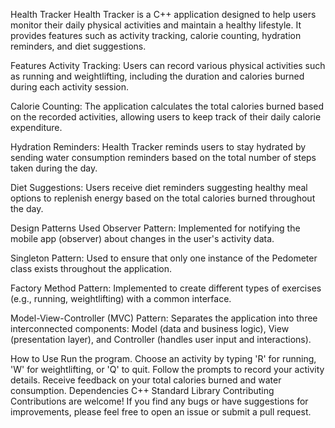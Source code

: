 
Health Tracker
Health Tracker is a C++ application designed to help users monitor their daily physical activities and maintain a healthy lifestyle. It provides features such as activity tracking, calorie counting, hydration reminders, and diet suggestions.

Features
Activity Tracking: Users can record various physical activities such as running and weightlifting, including the duration and calories burned during each activity session.

Calorie Counting: The application calculates the total calories burned based on the recorded activities, allowing users to keep track of their daily calorie expenditure.

Hydration Reminders: Health Tracker reminds users to stay hydrated by sending water consumption reminders based on the total number of steps taken during the day.

Diet Suggestions: Users receive diet reminders suggesting healthy meal options to replenish energy based on the total calories burned throughout the day.

Design Patterns Used
Observer Pattern: Implemented for notifying the mobile app (observer) about changes in the user's activity data.

Singleton Pattern: Used to ensure that only one instance of the Pedometer class exists throughout the application.

Factory Method Pattern: Implemented to create different types of exercises (e.g., running, weightlifting) with a common interface.

Model-View-Controller (MVC) Pattern: Separates the application into three interconnected components: Model (data and business logic), View (presentation layer), and Controller (handles user input and interactions).

How to Use
Run the program.
Choose an activity by typing 'R' for running, 'W' for weightlifting, or 'Q' to quit.
Follow the prompts to record your activity details.
Receive feedback on your total calories burned and water consumption.
Dependencies
C++ Standard Library
Contributing
Contributions are welcome! If you find any bugs or have suggestions for improvements, please feel free to open an issue or submit a pull request.
